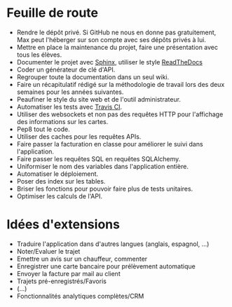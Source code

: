 # Feuille de route

- Rendre le dépôt privé. Si GitHub ne nous en donne pas gratuitement, Max peut l'héberger sur son compte avec ses dépôts privés à lui.
- Mettre en place la maintenance du projet, faire une présentation avec tous les élèves.
- Documenter le projet avec [Sphinx](http://www.sphinx-doc.org/en/stable/), utiliser le style [ReadTheDocs](https://github.com/snide/sphinx_rtd_theme)
- Coder un générateur de clé d'API.
- Regrouper toute la documentation dans un seul wiki.
- Faire un récapitulatif rédigé sur la méthodologie de travail lors des deux semaines pour les années suivantes.
- Peaufiner le style du site web et de l'outil administrateur.
- Automatiser les tests avec [Travis CI](https://travis-ci.org/).
- Utiliser des websockets et non pas des requêtes HTTP pour l'affichage des informations sur les cartes.
- Pep8 tout le code.
- Utiliser des caches pour les requêtes APIs.
- Faire passer la facturation en classe pour améliorer le suivi dans l'application.
- Faire passer les requêtes SQL en requêtes SQLAlchemy.
- Uniformiser le nom des variables dans l'application entière.
- Automatiser le déploiement.
- Poser des index sur les tables.
- Briser les fonctions pour pouvoir faire plus de tests unitaires.
- Optimiser les calculs de l'API.



# Idées d'extensions

- Traduire l'application dans d'autres langues (anglais, espagnol, ...)
- Noter/Evaluer le trajet
- Emettre un avis sur un chauffeur, commenter
- Enregistrer une carte bancaire pour prélèvement automatique
- Envoyer la facture par mail au client
- Trajets pré-enregistrés/Favoris
- (...)
- Fonctionnalités analytiques complètes/CRM
